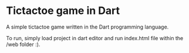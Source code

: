 # Tictactoe game in Dart
A simple tictactoe game written in the Dart programming language.

To run, simply load project in dart editor and run index.html file within the /web folder :).